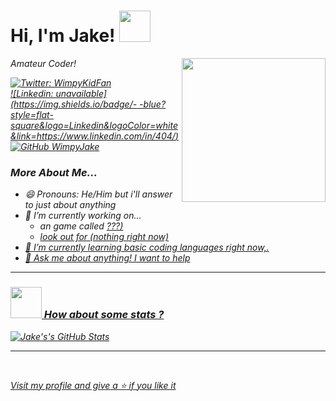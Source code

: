 <h1> Hi, I'm Jake! <img src="https://media.giphy.com/media/6NIC5qDsDC5uE/giphy.gif" width="50"></h1>
<img align='right' src="https://media.giphy.com/media/d9IfL7seBexHLct75B/giphy.gif" width="230">
<p><em>Amateur Coder!</p>

[![Twitter: WimpyKidFan](https://img.shields.io/twitter/follow/WimpyKidFan?style=social)](https://twitter.com/WimpyJake) <br/>
[![Linkedin: unavailable](https://img.shields.io/badge/-   -blue?style=flat-square&logo=Linkedin&logoColor=white&link=https://www.linkedin.com/in/404/)](https://www.linkedin.com/in/n/) <br/>
[![GitHub WimpyJake](https://img.shields.io/github/followers/WimpyJake?label=follow&style=social)](https://github.com/WimpyJake) <br/>

### More About Me...
+ 😄 Pronouns: He/Him but i'll answer to just about anything
+ 🔭 I’m currently working on... 
  - an game called <a href="Stupidly.amplifyapp.com/">???)
  - look out for (nothing right now)
+ 🌱 I’m currently learning basic coding languages right now,.
+ 💬 Ask me about anything! I want to help

*****
### <img src="https://media.giphy.com/media/VgCDAzcKvsR6OM0uWg/giphy.gif" width="50"> How about some stats ?
![Jake's's GitHub Stats](https://github-readme-stats.vercel.app/api?username=wimpyjake&hide=["stars"]&show_icons=true)
*****
<br/>
<p>Visit my profile and give a ⭐️ if you like it</p> 
